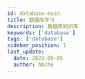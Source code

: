 ```yaml
---
id: database-main
title: 数据库学习
description: 数据库知识库
keywords: ['database']
tags: ['database']
sidebar_position: 1
last_update:
  date: 2023-09-05
  author: hbche
---
```


